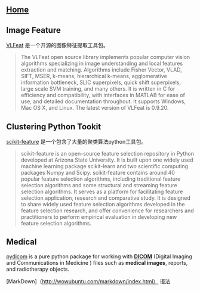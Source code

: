 ## [Home](../README.md)
## Image Feature
[VLFeat](http://www.vlfeat.org/index.html) 是一个开源的图像特征提取工具包。
> The VLFeat open source library implements popular computer vision algorithms specializing in image understanding and local features extraction and matching. Algorithms include Fisher Vector, VLAD, SIFT, MSER, k-means, hierarchical k-means, agglomerative information bottleneck, SLIC superpixels, quick shift superpixels, large scale SVM training, and many others. It is written in C for efficiency and compatibility, with interfaces in MATLAB for ease of use, and detailed documentation throughout. It supports Windows, Mac OS X, and Linux. The latest version of VLFeat is 0.9.20.

## Clustering Python Tookit
[scikit-feature](http://featureselection.asu.edu/index.php) 是一个包含了大量的聚类算法python工具包。
> scikit-feature is an open-source feature selection repository in Python developed at Arizona State University. It is built upon one widely used machine learning package scikit-learn and two scientific computing packages Numpy and Scipy. scikit-feature contains around 40 popular feature selection algorithms, including traditional feature selection algorithms and some structural and streaming feature selection algorithms. It serves as a platform for facilitating feature selection application, research and comparative study. It is designed to share widely used feature selection algorithms developed in the feature selection research, and offer convenience for researchers and practitioners to perform empirical evaluation in developing new feature selection algorithms.

## Medical
[pydicom](http://pydicom.readthedocs.io/en/stable/getting_started.html) is a pure python package for working with __[DICOM](https://en.wikipedia.org/wiki/DICOM)__ (Digital Imaging and Communications in Medicine ) files such as __medical images__, reports, and radiotherapy objects.


[MarkDown]（http://wowubuntu.com/markdown/index.html） 语法
